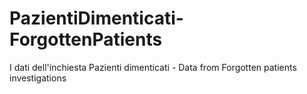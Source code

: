 # PazientiDimenticati-ForgottenPatients
I dati dell'inchiesta Pazienti dimenticati - Data from Forgotten patients investigations
